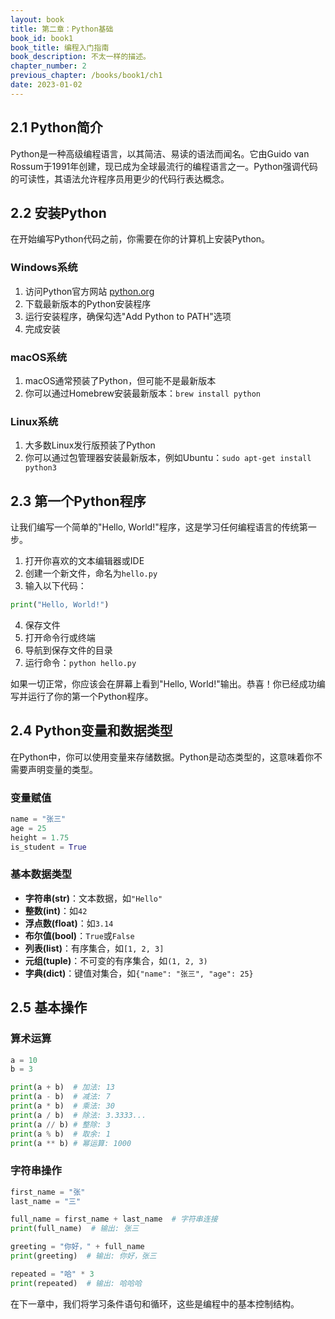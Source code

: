```yaml
---
layout: book
title: 第二章：Python基础
book_id: book1
book_title: 编程入门指南
book_description: 不太一样的描述。
chapter_number: 2
previous_chapter: /books/book1/ch1
date: 2023-01-02
---
```


## 2.1 Python简介

Python是一种高级编程语言，以其简洁、易读的语法而闻名。它由Guido van Rossum于1991年创建，现已成为全球最流行的编程语言之一。Python强调代码的可读性，其语法允许程序员用更少的代码行表达概念。

## 2.2 安装Python

在开始编写Python代码之前，你需要在你的计算机上安装Python。

### Windows系统
1. 访问Python官方网站 [python.org](https://www.python.org/downloads/)
2. 下载最新版本的Python安装程序
3. 运行安装程序，确保勾选"Add Python to PATH"选项
4. 完成安装

### macOS系统
1. macOS通常预装了Python，但可能不是最新版本
2. 你可以通过Homebrew安装最新版本：`brew install python`

### Linux系统
1. 大多数Linux发行版预装了Python
2. 你可以通过包管理器安装最新版本，例如Ubuntu：`sudo apt-get install python3`

## 2.3 第一个Python程序

让我们编写一个简单的"Hello, World!"程序，这是学习任何编程语言的传统第一步。

1. 打开你喜欢的文本编辑器或IDE
2. 创建一个新文件，命名为`hello.py`
3. 输入以下代码：

```python
print("Hello, World!")
```

4. 保存文件
5. 打开命令行或终端
6. 导航到保存文件的目录
7. 运行命令：`python hello.py`

如果一切正常，你应该会在屏幕上看到"Hello, World!"输出。恭喜！你已经成功编写并运行了你的第一个Python程序。

## 2.4 Python变量和数据类型

在Python中，你可以使用变量来存储数据。Python是动态类型的，这意味着你不需要声明变量的类型。

### 变量赋值
```python
name = "张三"
age = 25
height = 1.75
is_student = True
```

### 基本数据类型
- **字符串(str)**：文本数据，如`"Hello"`
- **整数(int)**：如`42`
- **浮点数(float)**：如`3.14`
- **布尔值(bool)**：`True`或`False`
- **列表(list)**：有序集合，如`[1, 2, 3]`
- **元组(tuple)**：不可变的有序集合，如`(1, 2, 3)`
- **字典(dict)**：键值对集合，如`{"name": "张三", "age": 25}`

## 2.5 基本操作

### 算术运算
```python
a = 10
b = 3

print(a + b)  # 加法: 13
print(a - b)  # 减法: 7
print(a * b)  # 乘法: 30
print(a / b)  # 除法: 3.3333...
print(a // b) # 整除: 3
print(a % b)  # 取余: 1
print(a ** b) # 幂运算: 1000
```

### 字符串操作
```python
first_name = "张"
last_name = "三"

full_name = first_name + last_name  # 字符串连接
print(full_name)  # 输出: 张三

greeting = "你好，" + full_name
print(greeting)  # 输出: 你好，张三

repeated = "哈" * 3
print(repeated)  # 输出: 哈哈哈
```

在下一章中，我们将学习条件语句和循环，这些是编程中的基本控制结构。 